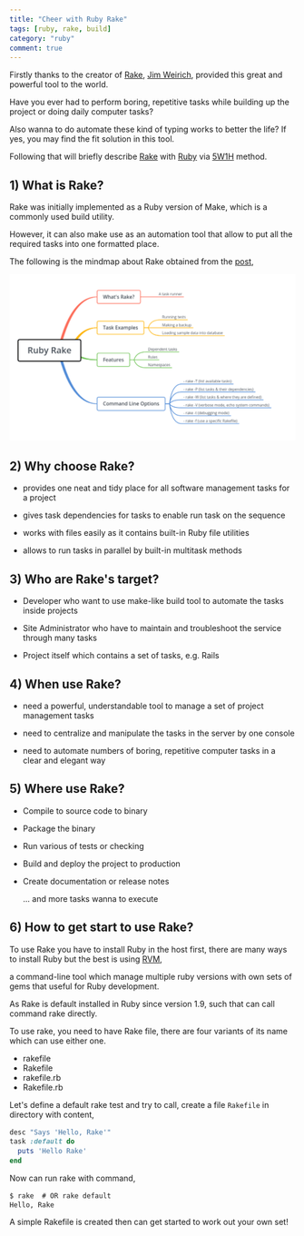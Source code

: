 ```yaml
---
title: "Cheer with Ruby Rake"
tags: [ruby, rake, build]
category: "ruby"
comment: true
---
```


Firstly thanks to the creator of [Rake][ruby-rake], [Jim Weirich][jim-weirich], provided this great and powerful tool to the world.<br>

Have you ever had to perform boring, repetitive tasks while building up the project or doing daily computer tasks?<br>

Also wanna to do automate these kind of typing works to better the life? If yes, you may find the fit solution in this tool.<br>

Following that will briefly describe [Rake][ruby-rake] with [Ruby][ruby] via [5W1H][5w1h] method.

## 1) What is Rake?

Rake was initially implemented as a Ruby version of Make, which is a commonly used build utility.<br>

However, it can also make use as an automation tool that allow to put all the required tasks into one formatted place.<br>

The following is the mindmap about Rake obtained from the [post][ruby-rake-mindmap-blog],

![ruby-rake-mindmap](/assets/posts/2020-03-01/ruby-rake-mindmap.webp)

## 2) Why choose Rake?

- provides one neat and tidy place for all software management tasks for a project

- gives task dependencies for tasks to enable run task on the sequence

- works with files easily as it contains built-in Ruby file utilities

- allows to run tasks in parallel by built-in multitask methods

## 3) Who are Rake's target?

- Developer who want to use make-like build tool to automate the tasks inside projects

- Site Administrator who have to maintain and troubleshoot the service through many tasks

- Project itself which contains a set of tasks, e.g. Rails

## 4) When use Rake?

- need a powerful, understandable tool to manage a set of project management tasks

- need to centralize and manipulate the tasks in the server by one console

- need to automate numbers of boring, repetitive computer tasks in a clear and elegant way

## 5) Where use Rake?

- Compile to source code to binary

- Package the binary

- Run various of tests or checking

- Build and deploy the project to production

- Create documentation or release notes

  ... and more tasks wanna to execute

## 6) How to get start to use Rake?

To use Rake you have to install Ruby in the host first, there are many ways to install Ruby but the best is using [RVM][ruby-rvm],<br>

a command-line tool which manage multiple ruby versions with own sets of gems that useful for Ruby development.<br>

As Rake is default installed in Ruby since version 1.9, such that can call command rake directly.<br>

To use rake, you need to have Rake file, there are four variants of its name which can use either one.

- rakefile
- Rakefile
- rakefile.rb
- Rakefile.rb

Let's define a default rake test and try to call, create a file `Rakefile` in directory with content,<br>

```ruby
desc "Says 'Hello, Rake'"
task :default do
  puts 'Hello Rake'
end
```

Now can run rake with command,<br>

```shell
$ rake	# OR rake default
Hello, Rake
```

A simple Rakefile is created then can get started to work out your own set!

[ruby]: https://www.ruby-lang.org/en/
[ruby-rake]: https://ruby.github.io/rake/
[ruby-rvm]: https://rvm.io/
[jim-weirich]: https://en.wikipedia.org/wiki/Jim_Weirich
[5w1h]: https://en.wikipedia.org/wiki/Five_Ws
[ruby-rake-mindmap-blog]: https://www.rubyguides.com/2019/02/ruby-rake/

